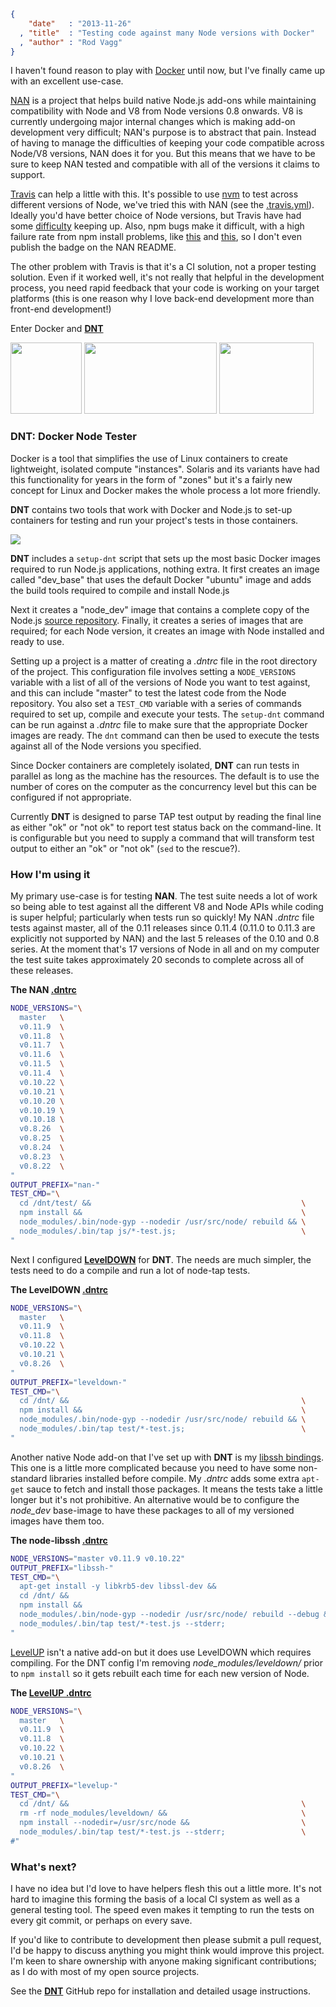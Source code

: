 ```json
{
    "date"   : "2013-11-26"
  , "title"  : "Testing code against many Node versions with Docker"
  , "author" : "Rod Vagg"
}
```

I haven't found reason to play with [Docker](http://www.docker.io) until now, but I've finally came up with an excellent use-case.

[NAN](https://github.com/rvagg/nan) is a project that helps build native Node.js add-ons while maintaining compatibility with Node and V8 from Node versions 0.8 onwards. V8 is currently undergoing major internal changes which is making add-on development very difficult; NAN's purpose is to abstract that pain. Instead of having to manage the difficulties of keeping your code compatible across Node/V8 versions, NAN does it for you. But this means that we have to be sure to keep NAN tested and compatible with all of the versions it claims to support.

[Travis](https://travis-ci.org/) can help a little with this. It's possible to use [nvm](https://github.com/creationix/nvm) to test across different versions of Node, we've tried this with NAN (see the [.travis.yml](https://github.com/rvagg/nan/blob/ba82a9c1fba01b3df553ac624aeaf15ca3688315/.travis.yml)). Ideally you'd have better choice of Node versions, but Travis have had some [difficulty](https://github.com/travis-ci/travis-ci/issues/1328) keeping up. Also, npm bugs make it difficult, with a high failure rate from npm install problems, like [this](https://travis-ci.org/rvagg/nan/jobs/14440485) and [this](https://travis-ci.org/rvagg/nan/jobs/14474613), so I don't even publish the badge on the NAN README.

The other problem with Travis is that it's a CI solution, not a proper testing solution. Even if it worked well, it's not really that helpful in the development process, you need rapid feedback that your code is working on your target platforms (this is one reason why I love back-end development more than front-end development!)

Enter Docker and **[DNT](https://github.com/rvagg/dnt)**

<div style="margin: 0 auto;">
  <img src="https://www.docker.com/sites/default/files/legal/small_v.png" width="114" height="114">
  <img src="https://nodejs.org/images/logos/nodejs-dark.png" width="212" height="114">
  <img src="https://img.pandawhale.com/29490-Picard-applause-clapping-gif-s5nz.gif" width="151" height="114">
</div>

### DNT: Docker Node Tester

Docker is a tool that simplifies the use of Linux containers to create lightweight, isolated compute "instances". Solaris and its variants have had this functionality for years in the form of "zones" but it's a fairly new concept for Linux and Docker makes the whole process a lot more friendly.

**DNT** contains two tools that work with Docker and Node.js to set-up containers for testing and run your project's tests in those containers.

<div style="margin: 0 auto;">
  <img src="https://r.va.gg/images/2013/11/nan-dnt.png">
</div>

**DNT** includes a `setup-dnt` script that sets up the most basic Docker images required to run Node.js applications, nothing extra. It first creates an image called "dev_base" that uses the default Docker "ubuntu" image and adds the build tools required to compile and install Node.js

Next it creates a "node_dev" image that contains a complete copy of the Node.js [source repository](http://github.com/joyent/node). Finally, it creates a series of images that are required; for each Node version, it creates an image with Node installed and ready to use.

Setting up a project is a matter of creating a *.dntrc* file in the root directory of the project. This configuration file involves setting a `NODE_VERSIONS` variable with a list of all of the versions of Node you want to test against, and this can include "master" to test the latest code from the Node repository. You also set a `TEST_CMD` variable with a series of commands required to set up, compile and execute your tests. The `setup-dnt` command can be run against a *.dntrc* file to make sure that the appropriate Docker images are ready. The `dnt` command can then be used to execute the tests against all of the Node versions you specified.

Since Docker containers are completely isolated, **DNT** can run tests in parallel as long as the machine has the resources. The default is to use the number of cores on the computer as the concurrency level but this can be configured if not appropriate.

Currently **DNT** is designed to parse TAP test output by reading the final line as either "ok" or "not ok" to report test status back on the command-line. It is configurable but you need to supply a command that will transform test output to either an "ok" or "not ok" (`sed` to the rescue?).

### How I'm using it

My primary use-case is for testing **NAN**. The test suite needs a lot of work so being able to test against all the different V8 and Node APIs while coding is super helpful; particularly when tests run so quickly! My NAN *.dntrc* file tests against master, all of the 0.11 releases since 0.11.4 (0.11.0 to 0.11.3 are explicitly not supported by NAN) and the last 5 releases of the 0.10 and 0.8 series. At the moment that's 17 versions of Node in all and on my computer the test suite takes approximately 20 seconds to complete across all of these releases.

**The NAN [.dntrc](https://raw.github.com/rvagg/nan/master/.dntrc)**

```sh
NODE_VERSIONS="\
  master   \
  v0.11.9  \
  v0.11.8  \
  v0.11.7  \
  v0.11.6  \
  v0.11.5  \
  v0.11.4  \
  v0.10.22 \
  v0.10.21 \
  v0.10.20 \
  v0.10.19 \
  v0.10.18 \
  v0.8.26  \
  v0.8.25  \
  v0.8.24  \
  v0.8.23  \
  v0.8.22  \
"
OUTPUT_PREFIX="nan-"
TEST_CMD="\
  cd /dnt/test/ &&                                               \
  npm install &&                                                 \
  node_modules/.bin/node-gyp --nodedir /usr/src/node/ rebuild && \
  node_modules/.bin/tap js/*-test.js;                            \
"
```

Next I configured **[LevelDOWN](https://github.com/rvagg/node-leveldown)** for **DNT**. The needs are much simpler, the tests need to do a compile and run a lot of node-tap tests.

**The LevelDOWN [.dntrc](https://raw.github.com/rvagg/node-leveldown/master/.dntrc)**

```sh
NODE_VERSIONS="\
  master   \
  v0.11.9  \
  v0.11.8  \
  v0.10.22 \
  v0.10.21 \
  v0.8.26  \
"
OUTPUT_PREFIX="leveldown-"
TEST_CMD="\
  cd /dnt/ &&                                                    \
  npm install &&                                                 \
  node_modules/.bin/node-gyp --nodedir /usr/src/node/ rebuild && \
  node_modules/.bin/tap test/*-test.js;                          \
"
```

Another native Node add-on that I've set up with **DNT** is my [libssh bindings](https://github.com/rvagg/node-libssh). This one is a little more complicated because you need to have some non-standard libraries installed before compile. My *.dntrc* adds some extra `apt-get` sauce to fetch and install those packages. It means the tests take a little longer but it's not prohibitive. An alternative would be to configure the *node_dev* base-image to have these packages to all of my versioned images have them too.

**The node-libssh [.dntrc](https://raw.github.com/rvagg/node-libssh/master/.dntrc)**

```sh
NODE_VERSIONS="master v0.11.9 v0.10.22"
OUTPUT_PREFIX="libssh-"
TEST_CMD="\
  apt-get install -y libkrb5-dev libssl-dev &&                           \
  cd /dnt/ &&                                                            \
  npm install &&                                                         \
  node_modules/.bin/node-gyp --nodedir /usr/src/node/ rebuild --debug && \
  node_modules/.bin/tap test/*-test.js --stderr;                         \
"
```

[LevelUP](https://github.com/rvagg/node-levelup) isn't a native add-on but it does use LevelDOWN which requires compiling. For the DNT config I'm removing *node_modules/leveldown/* prior to `npm install` so it gets rebuilt each time for each new version of Node.

**The [LevelUP .dntrc](https://raw.github.com/rvagg/node-levelup/master/.dntrc)**

```sh
NODE_VERSIONS="\
  master   \
  v0.11.9  \
  v0.11.8  \
  v0.10.22 \
  v0.10.21 \
  v0.8.26  \
"
OUTPUT_PREFIX="levelup-"
TEST_CMD="\
  cd /dnt/ &&                                                    \
  rm -rf node_modules/leveldown/ &&                              \
  npm install --nodedir=/usr/src/node &&                         \
  node_modules/.bin/tap test/*-test.js --stderr;                 \
#"
```

### What's next?

I have no idea but I'd love to have helpers flesh this out a little more. It's not hard to imagine this forming the basis of a local CI system as well as a general testing tool. The speed even makes it tempting to run the tests on every git commit, or perhaps on every save.

If you'd like to contribute to development then please submit a pull request, I'd be happy to discuss anything you might think would improve this project. I'm keen to share ownership with anyone making significant contributions; as I do with most of my open source projects.

See the **[DNT](https://github.com/rvagg/dnt)** GitHub repo for installation and detailed usage instructions.
